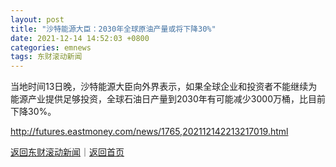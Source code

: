 ```yaml
---
layout: post
title: "沙特能源大臣：2030年全球原油产量或将下降30%"
date: 2021-12-14 14:52:03 +0800
categories: emnews
tags: 东财滚动新闻
---
```


当地时间13日晚，沙特能源大臣向外界表示，如果全球企业和投资者不能继续为能源产业提供足够投资，全球石油日产量到2030年有可能减少3000万桶，比目前下降30%。

<http://futures.eastmoney.com/news/1765,202112142213217019.html>

[返回东财滚动新闻](//finews.withounder.com/emnews/)｜[返回首页](//finews.withounder.com/)